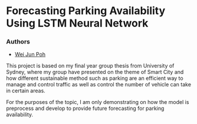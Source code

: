 # Forecasting Parking Availability Using LSTM Neural Network
### Authors
- [Wei Jun Poh](https://github.com/krypt-14)

This project is based on my final year group thesis from University of Sydney, where my group have presented on the theme of Smart City and how different sustainable method such as parking are an efficient way to manage and control traffic as well as control the number of vehicle can take in certain areas. 

For the purposes of the topic, I am only demonstrating on how the model is preprocess and develop to provide future forecasting for parking availability. 


